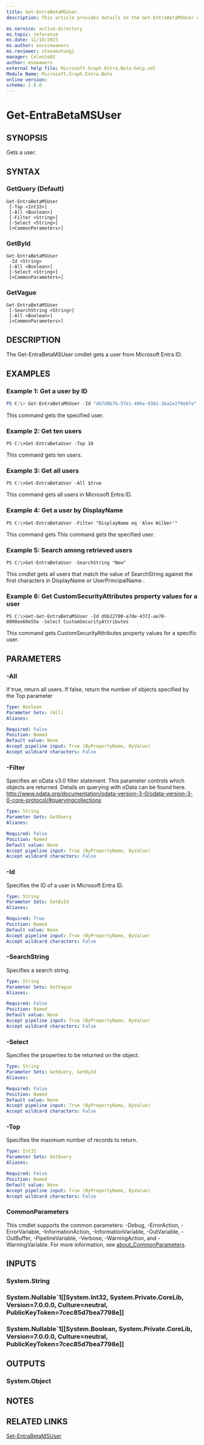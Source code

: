 ```yaml
---
title: Get-EntraBetaMSUser.
description: This article provides details on the Get-EntraBetaMSUser command.

ms.service: active-directory
ms.topic: reference
ms.date: 11/10/2023
ms.author: eunicewaweru
ms.reviewer: stevemutungi
manager: CelesteDG
author: msewaweru
external help file: Microsoft.Graph.Entra.Beta-help.xml
Module Name: Microsoft.Graph.Entra.Beta
online version:
schema: 2.0.0
---
```


# Get-EntraBetaMSUser

## SYNOPSIS
Gets a user.

## SYNTAX

### GetQuery (Default)
```
Get-EntraBetaMSUser 
 [-Top <Int32>] 
 [-All <Boolean>] 
 [-Filter <String>] 
 [-Select <String>] 
 [<CommonParameters>]
```

### GetById
```
Get-EntraBetaMSUser 
 -Id <String> 
 [-All <Boolean>] 
 [-Select <String>] 
 [<CommonParameters>]
```

### GetVague
```
Get-EntraBetaMSUser 
 [-SearchString <String>] 
 [-All <Boolean>] 
 [<CommonParameters>]
```

## DESCRIPTION
The Get-EntraBetaMSUser cmdlet gets a user from Microsoft Entra ID. 

## EXAMPLES

### Example 1: Get a user by ID
```powershell
PS C:\> Get-EntraBetaMSUser -Id "d67d8b7b-57e1-486e-9361-26a1e2f0e8fe"
```

This command gets the specified user.

### Example 2: Get ten users
```
PS C:\>Get-EntraBetaUser -Top 10
```

This command gets ten users.

### Example 3: Get all users
```
PS C:\>Get-EntraBetaUser -All $true
```

This command gets all users in Microsoft Entra ID.

### Example 4: Get a user by DisplayName
```
PS C:\>Get-EntraBetaUser -Filter "DisplayName eq 'Alex Wilber'"
```

This command gets This command gets the specified user.

### Example 5: Search among retrieved users
```
PS C:\>Get-EntraBetaUser -SearchString "New"
```

This cmdlet gets all users that match the value of SearchString against the first characters in DisplayName or UserPrincipalName .

### Example 6: Get CustomSecurityAttributes property values for a user
```
PS C:\>Get-Get-EntraBetaMSUser -Id dbb22700-a7de-4372-ae78-0098ee60e55e -Select CustomSecurityAttributes
```

This command gets CustomSecurityAttributes property values for a specific user.

## PARAMETERS

### -All
If true, return all users.
If false, return the number of objects specified by the Top parameter

```yaml
Type: Boolean
Parameter Sets: (All)
Aliases:

Required: False
Position: Named
Default value: None
Accept pipeline input: True (ByPropertyName, ByValue)
Accept wildcard characters: False
```

### -Filter
Specifies an oData v3.0 filter statement.
This parameter controls which objects are returned.
Details on querying with oData can be found here.
http://www.odata.org/documentation/odata-version-3-0/odata-version-3-0-core-protocol/#queryingcollections

```yaml
Type: String
Parameter Sets: GetQuery
Aliases:

Required: False
Position: Named
Default value: None
Accept pipeline input: True (ByPropertyName, ByValue)
Accept wildcard characters: False
```

### -Id
Specifies the ID of a user in Microsoft Entra ID.

```yaml
Type: String
Parameter Sets: GetById
Aliases:

Required: True
Position: Named
Default value: None
Accept pipeline input: True (ByPropertyName, ByValue)
Accept wildcard characters: False
```

### -SearchString
Specifies a search string.

```yaml
Type: String
Parameter Sets: GetVague
Aliases:

Required: False
Position: Named
Default value: None
Accept pipeline input: True (ByPropertyName, ByValue)
Accept wildcard characters: False
```

### -Select
Specifies the properties to be returned on the object.

```yaml
Type: String
Parameter Sets: GetQuery, GetById
Aliases:

Required: False
Position: Named
Default value: None
Accept pipeline input: True (ByPropertyName, ByValue)
Accept wildcard characters: False
```

### -Top
Specifies the maximum number of records to return.
```yaml
Type: Int32
Parameter Sets: GetQuery
Aliases:

Required: False
Position: Named
Default value: None
Accept pipeline input: True (ByPropertyName, ByValue)
Accept wildcard characters: False
```

### CommonParameters
This cmdlet supports the common parameters: -Debug, -ErrorAction, -ErrorVariable, -InformationAction, -InformationVariable, -OutVariable, -OutBuffer, -PipelineVariable, -Verbose, -WarningAction, and -WarningVariable. For more information, see [about_CommonParameters](http://go.microsoft.com/fwlink/?LinkID=113216).

## INPUTS

### System.String

### System.Nullable`1[[System.Int32, System.Private.CoreLib, Version=7.0.0.0, Culture=neutral, PublicKeyToken=7cec85d7bea7798e]]

### System.Nullable`1[[System.Boolean, System.Private.CoreLib, Version=7.0.0.0, Culture=neutral, PublicKeyToken=7cec85d7bea7798e]]

## OUTPUTS

### System.Object
## NOTES

## RELATED LINKS
[Set-EntraBetaMSUser]()